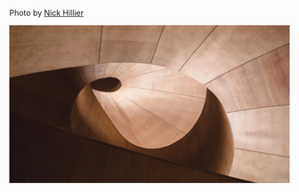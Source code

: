 Photo by [Nick Hillier](https://unsplash.com/@nhillier)



[![aQcE3gDSSTY](./aQcE3gDSSTY.webp)](https://unsplash.com/photos/photo-of-brown-tunnel-aQcE3gDSSTY)